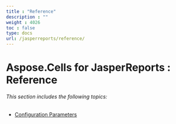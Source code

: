 ```yaml
---
title : "Reference" 
description : "" 
weight : 4026 
toc : false
type: docs
url: /jasperreports/reference/
---
```


# Aspose.Cells for JasperReports : Reference


###### This section includes the following topics:  

*   [Configuration Parameters](https://docs2.aspose.com/cells/jasperreports/reference/configuration+parameters)

